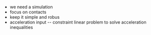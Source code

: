* we need a simulation
* focus on contacts
* keep it simple and robus
* acceleration input -- constraint linear problem to solve acceleration inequalities

